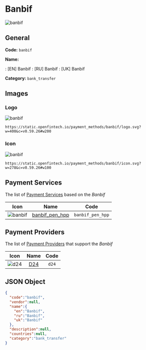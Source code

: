
# Banbif 
![banbif](https://static.openfintech.io/payment_methods/banbif/logo.svg?w=400&c=v0.59.26#w200)  

## General 
**Code:** `banbif` 
 
**Name:** 
 
:	[EN] Banbif 
:	[RU] Banbif 
:	[UK] Banbif 
 
**Category:** `bank_transfer` 
 

## Images 

### Logo 
![banbif](https://static.openfintech.io/payment_methods/banbif/logo.svg?w=400&c=v0.59.26#w200)  

```
https://static.openfintech.io/payment_methods/banbif/logo.svg?w=400&c=v0.59.26#w200
```  

### Icon 
![banbif](https://static.openfintech.io/payment_methods/banbif/icon.svg?w=278&c=v0.59.26#w100)  

```
https://static.openfintech.io/payment_methods/banbif/icon.svg?w=278&c=v0.59.26#w100
```  

## Payment Services 
 
The list of [Payment Services](/payment-services/) based on the _Banbif_ 

|Icon|Name|Code| 
|:---:|:---:|:---:| 
|![banbif](https://static.openfintech.io/payment_methods/banbif/icon.svg?w=278&c=v0.59.26#w100) |[banbif_pen_hpp](/payment-services/banbif_pen_hpp/)|`banbif_pen_hpp`| 
 

## Payment Providers 
 
The list of [Payment Providers](/payment-providers/) that support the _Banbif_ 

|Icon|Name|Code| 
|:---:|:---:|:---:| 
|![d24](https://static.openfintech.io/payment_providers/d24/icon.svg?w=278&c=v0.59.26#w100) |[D24](/payment-providers/d24/)|`d24`| 
 

## JSON Object 

```json
{
  "code":"banbif",
  "vendor":null,
  "name":{
    "en":"Banbif",
    "ru":"Banbif",
    "uk":"Banbif"
  },
  "description":null,
  "countries":null,
  "category":"bank_transfer"
}
```  
